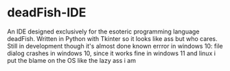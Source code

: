 # deadFish-IDE
An IDE designed exclusively for the esoteric programming language deadFish. Written in Python with Tkinter so it looks like ass but who cares.
Still in development though it's almost done
known errror in windows 10: file dialog crashes in windows 10, since it works fine in windows 11 and linux i put the blame on the OS like the lazy ass i am
